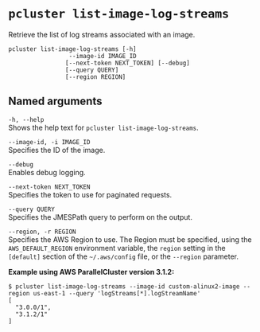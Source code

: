 # `pcluster list-image-log-streams`<a name="pcluster.list-image-log-streams-v3"></a>

Retrieve the list of log streams associated with an image\.

```
pcluster list-image-log-streams [-h] 
                 --image-id IMAGE_ID
                [--next-token NEXT_TOKEN] [--debug]
                [--query QUERY]
                [--region REGION]
```

## Named arguments<a name="pcluster-v3.list-image-log-streams.namedargs"></a>

`-h, --help`  
Shows the help text for `pcluster list-image-log-streams`\.

`--image-id, -i IMAGE_ID`  
Specifies the ID of the image\.

`--debug`  
Enables debug logging\.

`--next-token NEXT_TOKEN`  
Specifies the token to use for paginated requests\.

`--query QUERY`  
Specifies the JMESPath query to perform on the output\.

`--region, -r REGION`  
Specifies the AWS Region to use\. The Region must be specified, using the `AWS_DEFAULT_REGION` environment variable, the `region` setting in the `[default]` section of the `~/.aws/config` file, or the `--region` parameter\.

**Example using AWS ParallelCluster version 3\.1\.2:**

```
$ pcluster list-image-log-streams --image-id custom-alinux2-image --region us-east-1 --query 'logStreams[*].logStreamName'
[
  "3.0.0/1",
  "3.1.2/1"
]
```